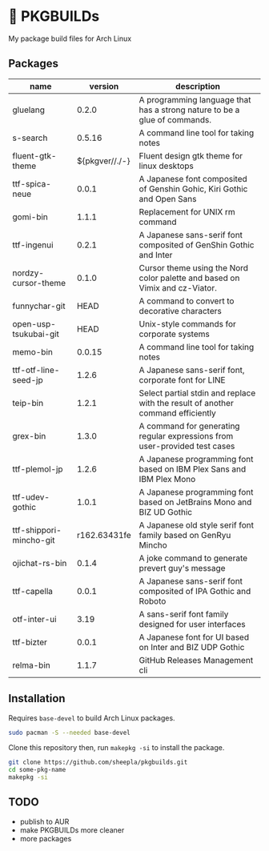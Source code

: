 # 🔺 PKGBUILDs

My package build files for Arch Linux

## Packages

| name | version | description |
|------|---------|-------------|
| gluelang | 0.2.0 | A programming language that has a strong nature to be a glue of commands. |
| s-search | 0.5.16 | A command line tool for taking notes |
| fluent-gtk-theme | ${pkgver//\./-} | Fluent design gtk theme for linux desktops |
| ttf-spica-neue | 0.0.1 | A Japanese font composited of Genshin Gohic, Kiri Gothic and Open Sans |
| gomi-bin | 1.1.1 | Replacement for UNIX rm command |
| ttf-ingenui | 0.2.1 | A Japanese sans-serif font composited of GenShin Gothic and Inter |
| nordzy-cursor-theme | 0.1.0 | Cursor theme using the Nord color palette and based on Vimix and cz-Viator. |
| funnychar-git | HEAD | A command to convert to decorative characters |
| open-usp-tsukubai-git | HEAD | Unix-style commands for corporate systems |
| memo-bin | 0.0.15 | A command line tool for taking notes |
| ttf-otf-line-seed-jp | 1.2.6 | A Japanese sans-serif font, corporate font for LINE |
| teip-bin | 1.2.1 | Select partial stdin and replace with the result of another command efficiently |
| grex-bin | 1.3.0 | A command for generating regular expressions from user-provided test cases |
| ttf-plemol-jp | 1.2.6 | A Japanese programming font based on IBM Plex Sans and IBM Plex Mono |
| ttf-udev-gothic | 1.0.1 | A Japanese programming font based on JetBrains Mono and BIZ UD Gothic |
| ttf-shippori-mincho-git | r162.63431fe | A Japanese old style serif font family based on GenRyu Mincho |
| ojichat-rs-bin | 0.1.4 | A joke command to generate prevert guy's message |
| ttf-capella | 0.0.1 | A Japanese sans-serif font composited of IPA Gothic and Roboto |
| otf-inter-ui | 3.19 | A sans-serif font family designed for user interfaces |
| ttf-bizter | 0.0.1 | A Japanese font for UI based on Inter and BIZ UDP Gothic |
| relma-bin | 1.1.7 | GitHub Releases Management cli  |

## Installation

Requires `base-devel` to build Arch Linux packages.

```bash
sudo pacman -S --needed base-devel
```

Clone this repository then, run `makepkg -si` to install the package.

```bash
git clone https://github.com/sheepla/pkgbuilds.git
cd some-pkg-name
makepkg -si
```

## TODO

- publish to AUR
- make PKGBUILDs more cleaner
- more packages
